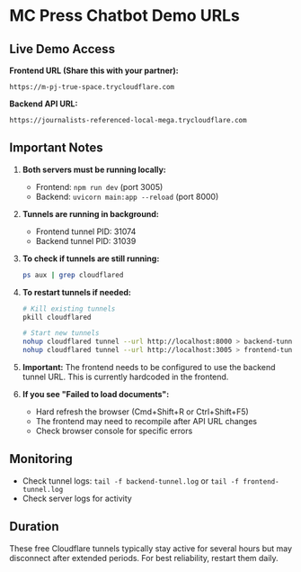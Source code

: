 # MC Press Chatbot Demo URLs

## Live Demo Access

**Frontend URL (Share this with your partner):**
```
https://m-pj-true-space.trycloudflare.com
```

**Backend API URL:**
```
https://journalists-referenced-local-mega.trycloudflare.com
```

## Important Notes

1. **Both servers must be running locally:**
   - Frontend: `npm run dev` (port 3005)
   - Backend: `uvicorn main:app --reload` (port 8000)

2. **Tunnels are running in background:**
   - Frontend tunnel PID: 31074
   - Backend tunnel PID: 31039

3. **To check if tunnels are still running:**
   ```bash
   ps aux | grep cloudflared
   ```

4. **To restart tunnels if needed:**
   ```bash
   # Kill existing tunnels
   pkill cloudflared
   
   # Start new tunnels
   nohup cloudflared tunnel --url http://localhost:8000 > backend-tunnel.log 2>&1 &
   nohup cloudflared tunnel --url http://localhost:3005 > frontend-tunnel.log 2>&1 &
   ```

5. **Important:** The frontend needs to be configured to use the backend tunnel URL. This is currently hardcoded in the frontend.

6. **If you see "Failed to load documents":** 
   - Hard refresh the browser (Cmd+Shift+R or Ctrl+Shift+F5)
   - The frontend may need to recompile after API URL changes
   - Check browser console for specific errors

## Monitoring

- Check tunnel logs: `tail -f backend-tunnel.log` or `tail -f frontend-tunnel.log`
- Check server logs for activity

## Duration

These free Cloudflare tunnels typically stay active for several hours but may disconnect after extended periods. For best reliability, restart them daily.
